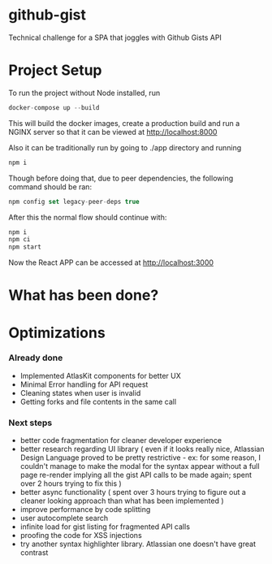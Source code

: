 # github-gist
Technical challenge for a SPA that joggles with Github Gists API

# Project Setup

To run the project without Node installed, run 

```javascript
docker-compose up --build
```

This will build the docker images, create a production build and run a NGINX server so that it can be viewed at [http://localhost:8000](http://localhost:8000)

Also it can be traditionally run by going to ./app directory and running

```javascript
npm i
```

Though before doing that, due to peer dependencies, the following command should be ran:
```javascript
npm config set legacy-peer-deps true
```

After this the normal flow should continue with:
```javascript
npm i
npm ci
npm start
```
Now the React APP can be accessed at [http://localhost:3000](http://localhost:3000)

# What has been done?

# Optimizations
### Already done
* Implemented AtlasKit components for better UX
* Minimal Error handling for API request
* Cleaning states when user is invalid
* Getting forks and file contents in the same call

### Next steps
* better code fragmentation for cleaner developer experience
* better research regarding UI library ( even if it looks really nice, Atlassian Design Language proved to be pretty restrictive - ex: for some reason, I couldn't manage to make the modal for the syntax appear without a full page re-render implying all the gist API calls to be made again; spent over 2 hours trying to fix this )
* better async functionality ( spent over 3 hours trying to figure out a cleaner looking approach than what has been implemented )
* improve performance by code splitting
* user autocomplete search
* infinite load for gist listing for fragmented API calls
* proofing the code for XSS injections
* try another syntax highlighter library. Atlassian one doesn't have great contrast